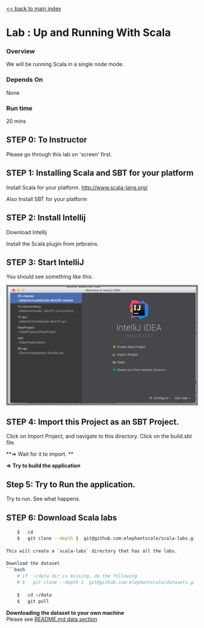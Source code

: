 <link rel='stylesheet' href='../assets/css/main.css'/>

[<< back to main index](../README.md)

# Lab : Up and Running With Scala

### Overview
We will be running Scala in a single node mode.

### Depends On
None

### Run time
20 mins

## STEP 0: To Instructor
Please go through this lab on 'screen' first.

## STEP 1: Installing Scala and SBT for your platform

Install Scala for your platform.
http://www.scala-lang.org/

Also Install SBT for your platform


## STEP 2: Install Intellij

Download Intellij

Install the Scala plugin from jetbrains.


## STEP 3: Start IntelliJ 

You should see something like this:

<img src="../assets/images/intellij_start.png" style="border: 5px solid grey ; max-width:100%;" />


## STEP 4:  Import this Project as an SBT Project.

Click on Import Project, and navigate to this directory. Click on the build.sbt file.

**=> Wait for it to import.  **

**=> Try to build the application**

## Step 5: Try to Run the application.

Try to run. See what happens.


## STEP 6: Download Scala labs
```bash
    $   cd
    $   git clone --depth 1  git@github.com:elephantscale/scala-labs.git

This will create a `scala-labs` directory that has all the labs.

Download the dataset
```bash
    # if  ~/data dir is missing, do the following
    # $   git clone --depth 1  git@github.com:elephantscale/datasets.git

    $   cd ~/data
    $   git pull
```
**Downloading the dataset to your own machine**  
Please see [README.md data section](../README.md#data)

